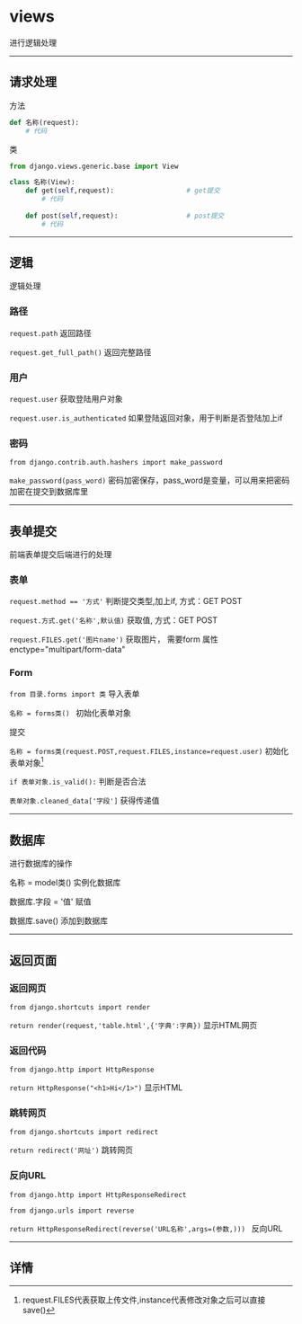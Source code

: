 # views

进行逻辑处理


---

## 请求处理



方法

```python
def 名称(request):
    # 代码
```



类

```python
from django.views.generic.base import View

class 名称(View):
    def get(self,request):					# get提交
        # 代码
        
    def post(self,request):					# post提交
        # 代码
```



---

## 逻辑

逻辑处理



### 路径

`request.path`    返回路径

`request.get_full_path()`    返回完整路径



### 用户

`request.user`    获取登陆用户对象

`request.user.is_authenticated`    如果登陆返回对象，用于判断是否登陆加上if



### 密码

`from django.contrib.auth.hashers import make_password`

`make_password(pass_word)`    密码加密保存，pass_word是变量，可以用来把密码加密在提交到数据库里



----

## 表单提交

前端表单提交后端进行的处理



### 表单

`request.method == '方式'`    判断提交类型,加上if,	方式：GET POST

`request.方式.get('名称',默认值)`    获取值,	方式：GET POST

`request.FILES.get('图片name')`    获取图片， 需要form 属性  enctype="multipart/form-data"



### Form

`from 目录.forms import 类`    导入表单

`名称 = forms类() `   初始化表单对象



提交

`名称 = forms类(request.POST,request.FILES,instance=request.user)`    初始化表单对象[^1]

`if 表单对象.is_valid():`    判断是否合法

`表单对象.cleaned_data['字段']`    获得传递值



---

## 数据库

进行数据库的操作



名称 = model类()    实例化数据库

数据库.字段 = '值'    赋值

数据库.save()    添加到数据库



---

## 返回页面



### 返回网页

`from django.shortcuts import render`

`return render(request,'table.html',{'字典':字典})`    显示HTML网页



### 返回代码

`from django.http import HttpResponse`

`return HttpResponse("<h1>Hi</1>")`    显示HTML



### 跳转网页

`from django.shortcuts import redirect`

`return redirect('网址')`    跳转网页



### 反向URL

`from django.http import HttpResponseRedirect`

`from django.urls import reverse`

`return HttpResponseRedirect(reverse('URL名称',args=(参数,))) `    反向URL



---

## 详情

[^1]: request.FILES代表获取上传文件,instance代表修改对象之后可以直接save()



